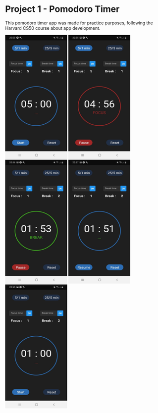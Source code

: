 # Project 1 - Pomodoro Timer

This pomodoro timer app was made for practice purposes, following the Harvard CS50 course about app development.

<img src="ScreenShots/pomodoro_timer_screen_01.jpg" alt="alt text" width="200" height="400">

<img src="ScreenShots/pomodoro_timer_screen_02.jpg" alt="alt text" width="200" height="400">

<img src="ScreenShots/pomodoro_timer_screen_03.jpg" alt="alt text" width="200" height="400">

<img src="ScreenShots/pomodoro_timer_screen_04.jpg" alt="alt text" width="200" height="400">

<img src="ScreenShots/pomodoro_timer_screen_05.jpg" alt="alt text" width="200" height="400">
